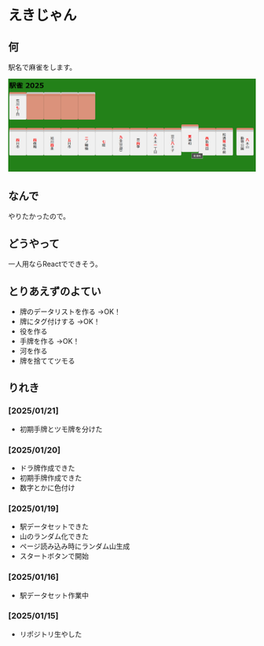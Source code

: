 # えきじゃん

## 何

駅名で麻雀をします。

![開発中の画面](./readmeImg/20250121-01.png "開発中の画面")

## なんで

やりたかったので。

## どうやって

一人用ならReactでできそう。

## とりあえずのよてい

- 牌のデータリストを作る →OK！
- 牌にタグ付けする →OK！
- 役を作る
- 手牌を作る →OK！
- 河を作る
- 牌を捨ててツモる

## りれき

### [2025/01/21]

- 初期手牌とツモ牌を分けた

### [2025/01/20]

- ドラ牌作成できた
- 初期手牌作成できた
- 数字とかに色付け

### [2025/01/19]

- 駅データセットできた
- 山のランダム化できた
- ページ読み込み時にランダム山生成
- スタートボタンで開始

### [2025/01/16]

- 駅データセット作業中

### [2025/01/15]

- リポジトリ生やした
